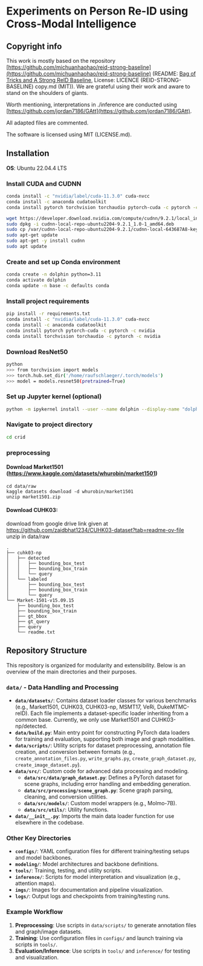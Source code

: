 # Experiments on Person Re-ID using Cross-Modal Intelligence

## Copyright info

This work is mostly based on the repository [https://github.com/michuanhaohao/reid-strong-baseline](https://github.com/michuanhaohao/reid-strong-baseline) (README: [Bag of Tricks and A Strong ReID Baseline](#bag-of-tricks-and-a-strong-reid-baseline), License: LICENCE (REID-STRONG-BASELINE) copy.md (MIT)). We are grateful using their work and aware to stand on the shoulders of giants.

Worth mentioning, interpretations in ./inference are conducted using [https://github.com/jordan7186/GAtt](https://github.com/jordan7186/GAtt).

All adapted files are commented.

The software is licensed using MIT (LICENSE.md).


## Installation

**OS**: Ubuntu 22.04.4 LTS

### Install CUDA and CUDNN

```bash
conda install -c "nvidia/label/cuda-11.3.0" cuda-nvcc
conda install -c anaconda cudatoolkit
conda install pytorch torchvision torchaudio pytorch-cuda -c pytorch -c nvidia

wget https://developer.download.nvidia.com/compute/cudnn/9.2.1/local_installers/cudnn-local-repo-ubuntu2204-9.2.1_1.0-1_amd64.deb
sudo dpkg -i cudnn-local-repo-ubuntu2204-9.2.1_1.0-1_amd64.deb
sudo cp /var/cudnn-local-repo-ubuntu2204-9.2.1/cudnn-local-643687A8-keyring.gpg /usr/share/keyrings/
sudo apt-get update
sudo apt-get -y install cudnn
sudo apt update
```

### Create and set up Conda environment

```bash
conda create -n dolphin python=3.11
conda activate dolphin
conda update -n base -c defaults conda
```

### Install project requirements

```bash
pip install -r requirements.txt
conda install -c "nvidia/label/cuda-11.3.0" cuda-nvcc
conda install -c anaconda cudatoolkit
conda install pytorch pytorch-cuda -c pytorch -c nvidia
conda install torchvision torchaudio -c pytorch -c nvidia
```

### Download ResNet50
```bash
python
>>> from torchvision import models
>>> torch.hub.set_dir('/home/raufschlaeger/.torch/models')
>>> model = models.resnet50(pretrained=True)
```

### Set up Jupyter kernel (optional)

```bash
python -m ipykernel install --user --name dolphin --display-name "dolphin"
```

### Navigate to project directory

```bash
cd crid
```

### preprocessing

#### Download Market1501 (https://www.kaggle.com/datasets/whurobin/market1501)
```
cd data/raw
kaggle datasets download -d whurobin/market1501
unzip market1501.zip
```

#### Download CUHK03:
download from google drive link given at https://github.com/zaidbhat1234/CUHK03-dataset?tab=readme-ov-file
unzip in data/raw

```
.
├── cuhk03-np
│   ├── detected
│   │   ├── bounding_box_test
│   │   ├── bounding_box_train
│   │   └── query
│   └── labeled
│       ├── bounding_box_test
│       ├── bounding_box_train
│       └── query
└── Market-1501-v15.09.15
    ├── bounding_box_test
    ├── bounding_box_train
    ├── gt_bbox
    ├── gt_query
    ├── query
    └── readme.txt
```

## Repository Structure

This repository is organized for modularity and extensibility. Below is an overview of the main directories and their purposes.

### `data/` - Data Handling and Processing

- **`data/datasets/`**: Contains dataset loader classes for various benchmarks (e.g., Market1501, CUHK03, CUHK03-np, MSMT17, VeRi, DukeMTMC-reID). Each file implements a dataset-specific loader inheriting from a common base. Currently, we only use Market1501 and CUHK03-np/detected.
- **`data/build.py`**: Main entry point for constructing PyTorch data loaders for training and evaluation, supporting both image and graph modalities.
- **`data/scripts/`**: Utility scripts for dataset preprocessing, annotation file creation, and conversion between formats (e.g., `create_annotation_files.py`,
`write_graphs.py`, `create_graph_dataset.py`, `create_image_dataset.py`).
- **`data/src/`**: Custom code for advanced data processing and modeling.
  - **`data/src/data/graph_dataset.py`**: Defines a PyTorch dataset for scene graphs, including error handling and embedding generation.
  - **`data/src/processing/scene_graph.py`**: Scene graph parsing, cleaning, and conversion utilities.
  - **`data/src/models/`**: Custom model wrappers (e.g., Molmo-7B).
  - **`data/src/utils/`**: Utility functions.
- **`data/__init__.py`**: Imports the main data loader function for use elsewhere in the codebase.

### Other Key Directories

- **`configs/`**: YAML configuration files for different training/testing setups and model backbones.
- **`modeling/`**: Model architectures and backbone definitions.
- **`tools/`**: Training, testing, and utility scripts.
- **`inference/`**: Scripts for model interpretation and visualization (e.g., attention maps).
- **`imgs/`**: Images for documentation and pipeline visualization.
- **`logs/`**: Output logs and checkpoints from training/testing runs.

### Example Workflow

1. **Preprocessing**: Use scripts in `data/scripts/` to generate annotation files and graph/image datasets.
2. **Training**: Use configuration files in `configs/` and launch training via scripts in `tools/`.
3. **Evaluation/Inference**: Use scripts in `tools/` and `inference/` for testing and visualization.
